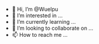- 👋 Hi, I’m @Wuelpu
- 👀 I’m interested in ...
- 🌱 I’m currently learning ...
- 💞️ I’m looking to collaborate on ...
- 📫 How to reach me ...

<!---
Wuelpu/Wuelpu is a ✨ special ✨ repository because its `README.md` (this file) appears on your GitHub profile.
You can click the Preview link to take a look at your changes.
--->
